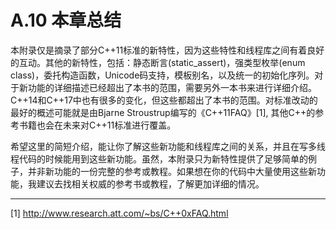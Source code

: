 # A.10 本章总结

本附录仅是摘录了部分C++11标准的新特性，因为这些特性和线程库之间有着良好的互动。其他的新特性，包括：静态断言(static_assert)，强类型枚举(enum class)，委托构造函数，Unicode码支持，模板别名，以及统一的初始化序列。对于新功能的详细描述已经超出了本书的范围，需要另外一本书来进行详细介绍。C++14和C++17中也有很多的变化，但这些都超出了本书的范围。对标准改动的最好的概述可能就是由Bjarne Stroustrup编写的《C++11FAQ》[1], 其他C++的参考书籍也会在未来对C++11标准进行覆盖。

希望这里的简短介绍，能让你了解这些新功能和线程库之间的关系，并且在写多线程代码的时候能用到这些新功能。虽然，本附录只为新特性提供了足够简单的例子，并非新功能的一份完整的参考或教程。如果想在你的代码中大量使用这些新功能，我建议去找相关权威的参考书或教程，了解更加详细的情况。

----------

[1] http://www.research.att.com/~bs/C++0xFAQ.html